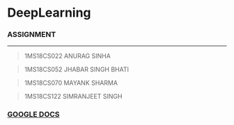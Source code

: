 # DeepLearning

### ASSIGNMENT
---
> 1MS18CS022     ANURAG SINHA

> 1MS18CS052     JHABAR SINGH BHATI

> 1MS18CS070     MAYANK SHARMA

> 1MS18CS122     SIMRANJEET SINGH

### [GOOGLE DOCS](https://docs.google.com/document/d/190WT93VxyaNISPE26LU0HrZehFC4fxzeGqzVWJkxLjU/edit?usp=sharing)
